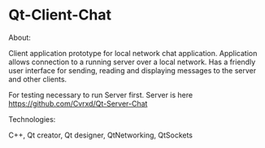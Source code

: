 # Qt-Client-Chat

About:

Client application prototype for local network chat application. Application allows connection to a running server over a local network. Has a friendly user interface for sending, reading and displaying messages to the server and other clients.

For testing necessary to run Server first. Server is here https://github.com/Cvrxd/Qt-Server-Chat

Technologies:

C++, Qt creator, Qt designer, QtNetworking, QtSockets
